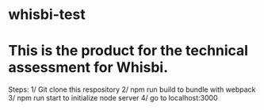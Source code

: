# whisbi-test

# This is the product for the technical assessment for Whisbi.

Steps:
1/ Git clone this respository
2/ npm run build to bundle with webpack
3/ npm run start to initialize node server
4/ go to localhost:3000
